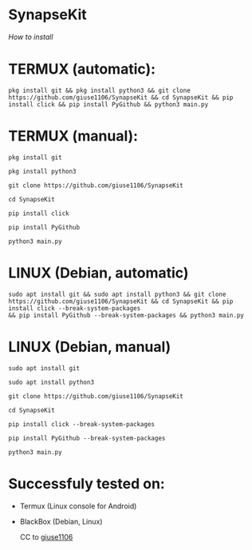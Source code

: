 # SynapseKit
*How to install*

# TERMUX (automatic):
```
pkg install git && pkg install python3 && git clone https://github.com/giuse1106/SynapseKit && cd SynapseKit && pip install click && pip install PyGithub && python3 main.py
```

# TERMUX (manual):
```
pkg install git
```
```
pkg install python3
```
```
git clone https://github.com/giuse1106/SynapseKit
```
```
cd SynapseKit
```
```
pip install click
```
```
pip install PyGithub
```
```
python3 main.py
```

# LINUX (Debian, automatic)
```
sudo apt install git && sudo apt install python3 && git clone https://github.com/giuse1106/SynapseKit && cd SynapseKit && pip install click --break-system-packages
&& pip install PyGithub --break-system-packages && python3 main.py
```

# LINUX (Debian, manual)
```
sudo apt install git
```
```
sudo apt install python3
```
```
git clone https://github.com/giuse1106/SynapseKit
```
```
cd SynapseKit
```
```
pip install click --break-system-packages
```
```
pip install PyGithub --break-system-packages
```
```
python3 main.py
```
# Successfuly tested on:
- Termux (Linux console for Android)
- BlackBox (Debian, Linux)

  CC to [giuse1106](github.com/giuse1106)
